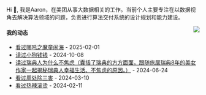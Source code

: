 Hi 👋, 我是Aaron，在美团从事大数据相关的工作。当前个人主要专注在以数据视角去解决算法领域的问题，负责进行算法交付系统的设计规划和能力建设。

<p >

<img align="right" src="https://github-readme-stats.vercel.app/api?username=aaronshan&show_icons=true&icon_color=805AD5&text_color=718096&bg_color=ffffff&hide_title=true" />

<p align="left">
     
#### 我的动态

<!-- douban starts -->
* <a href='http://movie.douban.com/subject/34780991/' target='_blank'>看过哪吒之魔童闹海</a> - 2025-02-01
* <a href='https://book.douban.com/subject/35295592/' target='_blank'>读过小狗钱钱</a> - 2024-10-08
* <a href='https://book.douban.com/subject/35837140/' target='_blank'>读过瑞典人为什么不焦虑（囊括了瑞典的方方面面，跟随旅居瑞典8年的美女作家一起揭秘瑞典人幸福生活、不焦虑的原因。）</a> - 2024-06-24
* <a href='http://movie.douban.com/subject/36151692/' target='_blank'>看过周处除三害</a> - 2024-03-10
* <a href='http://movie.douban.com/subject/36081094/' target='_blank'>看过热辣滚烫</a> - 2024-02-11
<!-- douban ends -->

<!-- recent_releases starts -->

<!-- recent_releases ends -->
</p>

</p>
